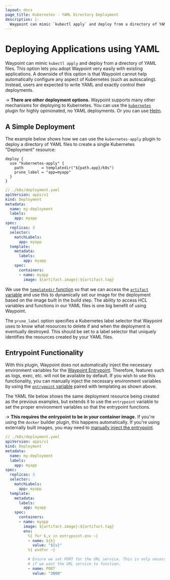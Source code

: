 ```yaml
---
layout: docs
page_title: Kubernetes - YAML Directory Deployment
description: |-
  Waypoint can mimic `kubectl apply` and deploy from a directory of YAML files. This option lets you adopt Waypoint very easily with existing applications.
---
```


# Deploying Applications using YAML

Waypoint can mimic `kubectl apply` and deploy from a directory of YAML
files. This option lets you adopt Waypoint very easily with existing
applications. A downside of this option is that Waypoint cannot help automatically
configure any aspect of Kubernetes (such as autoscaling). Instead, users
are expected to write YAML and exactly control their deployments.

-> **There are other deployment options.** Waypoint supports many other mechanisms
for deploying to Kubernetes. You can use the
[`kubernetes`](../docs/platforms/kubernetes/deploy) plugin for highly opinionated, no YAML deployments. Or you can use
[Helm](../docs/platforms/kubernetes/helm-deploy).

## A Simple Deployment

The example below shows how we can use the `kubernetes-apply` plugin to
deploy a directory of YAML files to create a single Kubernetes "Deployment"
resource:

```hcl
deploy {
  use "kubernetes-apply" {
    path        = templatedir("${path.app}/k8s")
    prune_label = "app=myapp"
  }
}
```

```yaml
// ./k8s/deployment.yaml
apiVersion: apps/v1
kind: Deployment
metadata:
  name: my-deployment
  labels:
    app: myapp
spec:
  replicas: 3
  selector:
    matchLabels:
      app: myapp
  template:
    metadata:
      labels:
        app: myapp
    spec:
      containers:
      - name: myapp
        image: ${artifact.image}:${artifact.tag}
```

We use the [`templatedir` function](../docs/waypoint-hcl/functions/template#templatedir)
so that we can access the [`artifact` variable](../docs/waypoint-hcl/variables/artifact)
and use this to dynamically set our image for the deployment based on the
image built in the build step. The ability to access HCL variables and
functions in our YAML files is one big benefit of using Waypoint.

The `prune_label` option specifies a Kubernetes label selector that Waypoint
uses to know what resources to delete if and when the deployment is eventually
destroyed. This should be set to a label selector that uniquely identifies
the resources created by your YAML files.

## Entrypoint Functionality

With this plugin, Waypoint does not automatically inject the necessary
environment variables for the [Waypoint Entrypoint](../docs/entrypoint). Therefore,
features such as logs, exec, etc. will not be available by default. If you
wish to use this functionality, you can manually inject the necessary environment
variables by using the [`entrypoint` variable](../docs/waypoint-hcl/variables/entrypoint)
paired with templating as shown above.

The YAML file below shows the same deployment resource being created
as the previous examples, but extends it to use the `entrypoint` variable
to set the proper environment variables so that the entrypoint functions.

-> **This requires the entrypoint to be in your container image.** If
you're using the `docker` builder plugin, this happens automatically.
If you're using externally built images, you may need to
[manually inject the entrypoint](../docs/platforms/kubernetes/external-build#waypoint-entrypoint-with-external-image-builds).

```yaml
// ./k8s/deployment.yaml
apiVersion: apps/v1
kind: Deployment
metadata:
  name: my-deployment
  labels:
    app: myapp
spec:
  replicas: 3
  selector:
    matchLabels:
      app: myapp
  template:
    metadata:
      labels:
        app: myapp
    spec:
      containers:
      - name: myapp
        image: ${artifact.image}:${artifact.tag}
        env:
          %{ for k,v in entrypoint.env ~}
          - name: ${k}
            value: "${v}"
          %{ endfor ~}

          # Ensure we set PORT for the URL service. This is only necessary
          # if we want the URL service to function.
          - name: PORT
            value: "3000"
```
